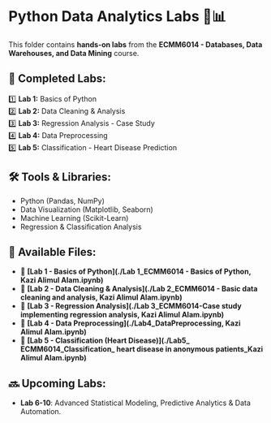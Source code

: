 # Python Data Analytics Labs 🐍📊

This folder contains **hands-on labs** from the **ECMM6014 - Databases, Data Warehouses, and Data Mining** course.

## 🔹 Completed Labs:
1️⃣ **Lab 1:** Basics of Python  
2️⃣ **Lab 2:** Data Cleaning & Analysis  
3️⃣ **Lab 3:** Regression Analysis - Case Study  
4️⃣ **Lab 4:** Data Preprocessing  
5️⃣ **Lab 5:** Classification - Heart Disease Prediction  

## 🛠 Tools & Libraries:
- Python (Pandas, NumPy)
- Data Visualization (Matplotlib, Seaborn)
- Machine Learning (Scikit-Learn)
- Regression & Classification Analysis

## 📂 Available Files:
- 📄 **[Lab 1 - Basics of Python](./Lab 1_ECMM6014 - Basics of Python, Kazi Alimul Alam.ipynb)**
- 📄 **[Lab 2 - Data Cleaning & Analysis](./Lab 2_ECMM6014 - Basic data cleaning and analysis, Kazi Alimul Alam.ipynb)**
- 📄 **[Lab 3 - Regression Analysis](./Lab 3_ECMM6014-Case study implementing regression analysis, Kazi Alimul Alam.ipynb)**
- 📄 **[Lab 4 - Data Preprocessing](./Lab4_DataPreprocessing, Kazi Alimul Alam.ipynb)**
- 📄 **[Lab 5 - Classification (Heart Disease)](./Lab5_ ECMM6014_Classification_ heart disease in anonymous patients_Kazi Alimul Alam.ipynb)**

## 🔜 Upcoming Labs:
- **Lab 6-10**: Advanced Statistical Modeling, Predictive Analytics & Data Automation.

